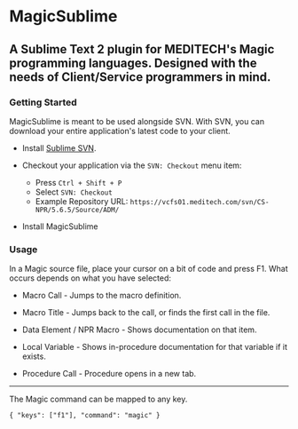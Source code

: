MagicSublime
===

A Sublime Text 2 plugin for MEDITECH's Magic programming languages. Designed with the needs of Client/Service programmers in mind.
---

### Getting Started

MagicSublime is meant to be used alongside SVN. With SVN, you can download your entire application's latest code to your client.

* Install [Sublime SVN](http://wbond.net/sublime_packages/svn).

* Checkout your application via the `SVN: Checkout` menu item:
  - Press `Ctrl + Shift + P`
  - Select `SVN: Checkout`
  - Example Repository URL: `https://vcfs01.meditech.com/svn/CS-NPR/5.6.5/Source/ADM/`

* Install MagicSublime

### Usage

In a Magic source file, place your cursor on a bit of code and press F1. What occurs depends on what you have selected:

* Macro Call - Jumps to the macro definition.

* Macro Title - Jumps back to the call, or finds the first call in the file.

* Data Element / NPR Macro - Shows documentation on that item.

* Local Variable - Shows in-procedure documentation for that variable if it exists.

* Procedure Call - Procedure opens in a new tab.
---

The Magic command can be mapped to any key.
```
{ "keys": ["f1"], "command": "magic" }
```